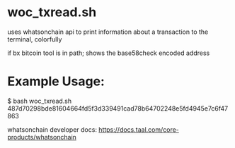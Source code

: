 # woc_txread.sh

uses whatsonchain api to print information about a transaction to the terminal, colorfully

if bx bitcoin tool is in path; shows the base58check encoded address

# Example Usage:
$ bash woc_txread.sh 487d70298bde81604664fd5f3d339491cad78b64702248e5fd4945e7c6f47863

whatsonchain developer docs:
https://docs.taal.com/core-products/whatsonchain
